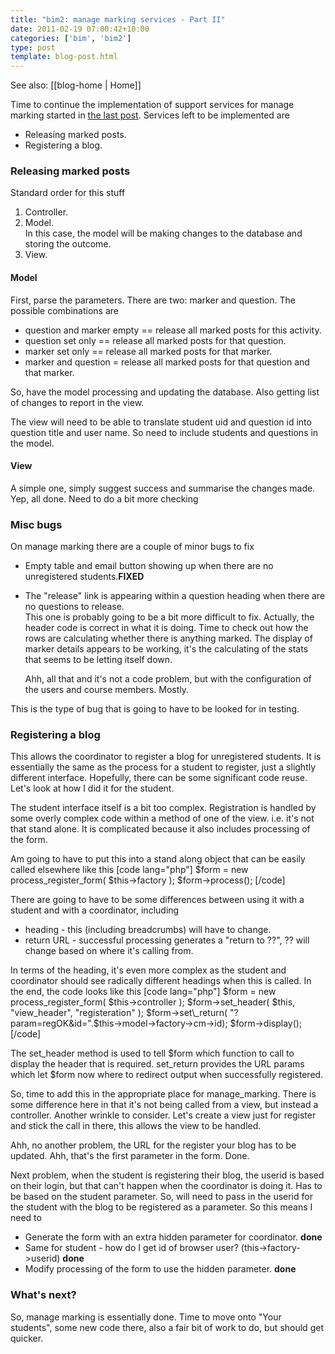 ```yaml
---
title: "bim2: manage marking services - Part II"
date: 2011-02-19 07:00:42+10:00
categories: ['bim', 'bim2']
type: post
template: blog-post.html
---
```


See also: [[blog-home | Home]]

Time to continue the implementation of support services for manage marking started in [the last post](/blog2/2011/02/17/bim2-manage-marking-support-services/). Services left to be implemented are

- Releasing marked posts.
- Registering a blog.

### Releasing marked posts

Standard order for this stuff

1. Controller.
2. Model.  
    In this case, the model will be making changes to the database and storing the outcome.
3. View.

#### Model

First, parse the parameters. There are two: marker and question. The possible combinations are

- question and marker empty == release all marked posts for this activity.
- question set only == release all marked posts for that question.
- marker set only == release all marked posts for that marker.
- marker and question = release all marked posts for that question and that marker.

So, have the model processing and updating the database. Also getting list of changes to report in the view.

The view will need to be able to translate student uid and question id into question title and user name. So need to include students and questions in the model.

#### View

A simple one, simply suggest success and summarise the changes made. Yep, all done. Need to do a bit more checking

### Misc bugs

On manage marking there are a couple of minor bugs to fix

- Empty table and email button showing up when there are no unregistered students.**FIXED**
- The "release" link is appearing within a question heading when there are no questions to release.  
    This one is probably going to be a bit more difficult to fix. Actually, the header code is correct in what it is doing. Time to check out how the rows are calculating whether there is anything marked. The display of marker details appears to be working, it's the calculating of the stats that seems to be letting itself down.
    
    Ahh, all that and it's not a code problem, but with the configuration of the users and course members. Mostly.
    

This is the type of bug that is going to have to be looked for in testing.

### Registering a blog

This allows the coordinator to register a blog for unregistered students. It is essentially the same as the process for a student to register, just a slightly different interface. Hopefully, there can be some significant code reuse. Let's look at how I did it for the student.

The student interface itself is a bit too complex. Registration is handled by some overly complex code within a method of one of the view. i.e. it's not that stand alone. It is complicated because it also includes processing of the form.

Am going to have to put this into a stand along object that can be easily called elsewhere like this \[code lang="php"\] $form = new process\_register\_form( $this->factory ); $form->process(); \[/code\]

There are going to have to be some differences between using it with a student and with a coordinator, including

- heading - this (including breadcrumbs) will have to change.
- return URL - successful processing generates a "return to ??", ?? will change based on where it's calling from.

In terms of the heading, it's even more complex as the student and coordinator should see radically different headings when this is called. In the end, the code looks like this \[code lang="php"\] $form = new process\_register\_form( $this->controller ); $form->set\_header( $this, "view\_header", "registeration" ); $form->set\_return( "?param=regOK&id=".$this->model->factory->cm->id); $form->display(); \[/code\]

The set\_header method is used to tell $form which function to call to display the header that is required. set\_return provides the URL params which let $form now where to redirect output when successfully registered.

So, time to add this in the appropriate place for manage\_marking. There is some difference here in that it's not being called from a view, but instead a controller. Another wrinkle to consider. Let's create a view just for register and stick the call in there, this allows the view to be handled.

Ahh, no another problem, the URL for the register your blog has to be updated. Ahh, that's the first parameter in the form. Done.

Next problem, when the student is registering their blog, the userid is based on their login, but that can't happen when the coordinator is doing it. Has to be based on the student parameter. So, will need to pass in the userid for the student with the blog to be registered as a parameter. So this means I need to

- Generate the form with an extra hidden parameter for coordinator. **done**
- Same for student - how do I get id of browser user? (this->factory->userid) **done**
- Modify processing of the form to use the hidden parameter. **done**

### What's next?

So, manage marking is essentially done. Time to move onto "Your students", some new code there, also a fair bit of work to do, but should get quicker.